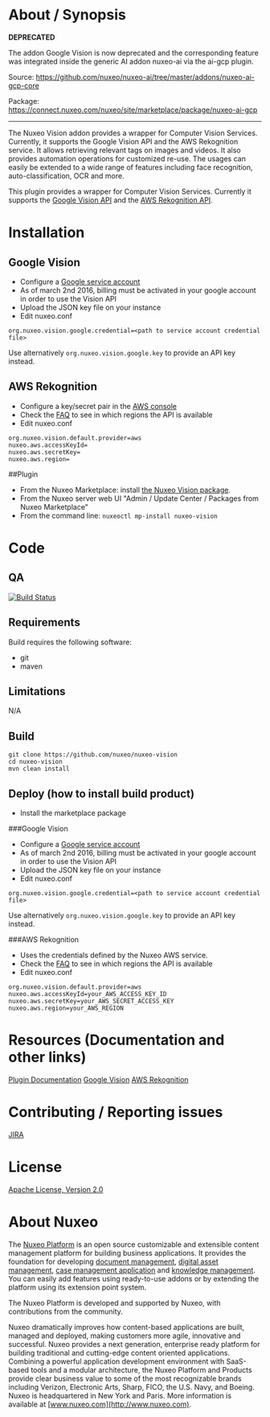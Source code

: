 # About / Synopsis
**DEPRECATED**

The addon Google Vision is now deprecated and the corresponding feature was integrated inside the generic AI addon
nuxeo-ai via the ai-gcp plugin.

Source: https://github.com/nuxeo/nuxeo-ai/tree/master/addons/nuxeo-ai-gcp-core

Package: https://connect.nuxeo.com/nuxeo/site/marketplace/package/nuxeo-ai-gcp

---

The Nuxeo Vision addon provides a wrapper for Computer Vision Services. Currently, it supports the Google Vision API
and the AWS Rekognition service. It allows retrieving relevant tags on images and videos. It also provides
automation operations for customized re-use. The usages can easily be extended to a wide range of features including
face recognition, auto-classification, OCR and more.

This plugin provides a wrapper for Computer Vision Services. Currently it supports the [Google Vision API](https://cloud.google.com/vision/) and the [AWS Rekognition API](https://aws.amazon.com/rekognition/).
  
# Installation
## Google Vision
- Configure a [Google service account](https://developers.google.com/identity/protocols/OAuth2ServiceAccount)
- As of march 2nd 2016, billing must be activated in your google account in order to use the Vision API
- Upload the JSON key file on your instance
- Edit nuxeo.conf
```
org.nuxeo.vision.google.credential=<path to service account credential file>
```
Use alternatively `org.nuxeo.vision.google.key` to provide an API key instead.

## AWS Rekognition
- Configure a key/secret pair in the [AWS console](http://docs.aws.amazon.com/general/latest/gr/managing-aws-access-keys.html)
- Check the [FAQ](https://aws.amazon.com/rekognition/faqs/) to see in which regions the API is available 
- Edit nuxeo.conf
```
org.nuxeo.vision.default.provider=aws
nuxeo.aws.accessKeyId=
nuxeo.aws.secretKey=
nuxeo.aws.region=
```

##Plugin
- From the Nuxeo Marketplace: install [the Nuxeo Vision package](https://connect.nuxeo.com/nuxeo/site/marketplace/package/nuxeo-vision).
- From the Nuxeo server web UI "Admin / Update Center / Packages from Nuxeo Marketplace"
- From the command line: `nuxeoctl mp-install nuxeo-vision`
  
# Code
## QA
[![Build Status](https://qa.nuxeo.org/jenkins/buildStatus/icon?job=plugins_nuxeo-vision-master)](https://qa.nuxeo.org/jenkins/job/plugins_nuxeo-vision-master/)
 
## Requirements
Build requires the following software:
- git
- maven
 
## Limitations
N/A
 
## Build
```
git clone https://github.com/nuxeo/nuxeo-vision
cd nuxeo-vision
mvn clean install
```
 
## Deploy (how to install build product)
- Install the marketplace package

###Google Vision
- Configure a [Google service account](https://developers.google.com/identity/protocols/OAuth2ServiceAccount)
- As of march 2nd 2016, billing must be activated in your google account in order to use the Vision API
- Upload the JSON key file on your instance
- Edit nuxeo.conf
```
org.nuxeo.vision.google.credential=<path to service account credential file>
```
Use alternatively `org.nuxeo.vision.google.key` to provide an API key instead.

###AWS Rekognition
- Uses the credentials defined by the Nuxeo AWS service.
- Check the [FAQ](https://aws.amazon.com/rekognition/faqs/) to see in which regions the API is available 
- Edit nuxeo.conf
```
org.nuxeo.vision.default.provider=aws
nuxeo.aws.accessKeyId=your_AWS_ACCESS_KEY_ID
nuxeo.aws.secretKey=your_AWS_SECRET_ACCESS_KEY
nuxeo.aws.region=your_AWS_REGION
```
 
# Resources (Documentation and other links)
[Plugin Documentation](https://doc.nuxeo.com/x/PYHZAQ)
[Google Vision](https://cloud.google.com/vision/)
[AWS Rekognition](https://aws.amazon.com/rekognition/)
 
# Contributing / Reporting issues
[JIRA](https://jira.nuxeo.com/browse/NXP/component/15408/)
 
# License
[Apache License, Version 2.0](http://www.apache.org/licenses/LICENSE-2.0.html)
 
# About Nuxeo
The [Nuxeo Platform](http://www.nuxeo.com/products/content-management-platform/) is an open source customizable and extensible content management platform for building business applications. It provides the foundation for developing [document management](http://www.nuxeo.com/solutions/document-management/), [digital asset management](http://www.nuxeo.com/solutions/digital-asset-management/), [case management application](http://www.nuxeo.com/solutions/case-management/) and [knowledge management](http://www.nuxeo.com/solutions/advanced-knowledge-base/). You can easily add features using ready-to-use addons or by extending the platform using its extension point system.
 
The Nuxeo Platform is developed and supported by Nuxeo, with contributions from the community.
 
Nuxeo dramatically improves how content-based applications are built, managed and deployed, making customers more agile, innovative and successful. Nuxeo provides a next generation, enterprise ready platform for building traditional and cutting-edge content oriented applications. Combining a powerful application development environment with
SaaS-based tools and a modular architecture, the Nuxeo Platform and Products provide clear business value to some of the most recognizable brands including Verizon, Electronic Arts, Sharp, FICO, the U.S. Navy, and Boeing. Nuxeo is headquartered in New York and Paris.
More information is available at [www.nuxeo.com](http://www.nuxeo.com).